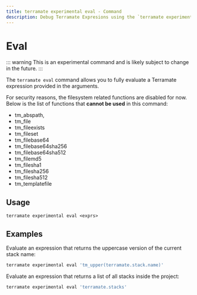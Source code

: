 ```yaml
---
title: terramate experimental eval - Command
description: Debug Terramate Expresions using the `terramate experimental eval` command.
---
```


# Eval

::: warning
This is an experimental command and is likely subject to change in the future.
:::

The `terramate eval` command allows you to fully evaluate a Terramate expression provided in the arguments.

For security reasons, the filesystem related functions are disabled for now.
Below is the list of functions that **cannot be used** in this command:

- tm_abspath,
- tm_file
- tm_fileexists
- tm_fileset
- tm_filebase64
- tm_filebase64sha256
- tm_filebase64sha512
- tm_filemd5
- tm_filesha1
- tm_filesha256
- tm_filesha512
- tm_templatefile

## Usage

`terramate experimental eval <exprs>`

## Examples

Evaluate an expression that returns the uppercase version of the current stack name:

```sh
terramate experimental eval 'tm_upper(terramate.stack.name)'
```

Evaluate an expression that returns a list of all stacks inside the project:

```sh
terramate experimental eval 'terramate.stacks'
```
